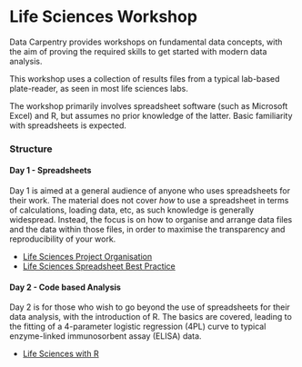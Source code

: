 # Life Sciences Workshop

Data Carpentry provides workshops on fundamental data concepts, with the aim of proving the required skills to get started with modern data analysis.

This workshop uses a collection of results files from a typical lab-based plate-reader, as seen in most life sciences labs. 

The workshop primarily involves spreadsheet software (such as Microsoft Excel) and R, but assumes no prior knowledge of the latter. Basic familiarity with spreadsheets is expected.

### Structure

#### Day 1 - Spreadsheets

Day 1 is aimed at a general audience of anyone who uses spreadsheets for their work. The material does not cover *how* to use a spreadsheet in terms of calculations, loading data, etc, as such 
knowledge is generally widespread. Instead, the focus is on how to organise and arrange data files and the data within those files, in order to maximise the transparency and reproducibility of your work.

- [Life Sciences Project Organisation](https://github.com/RobHarrand/life-sciences-project-organisation)
- [Life Sciences Spreadsheet Best Practice](https://github.com/RobHarrand/life-sciences-spreadsheet-best-practice)


#### Day 2 - Code based Analysis

Day 2 is for those who wish to go beyond the use of spreadsheets for their data analysis, with the introduction of R. The basics are covered, leading
to the fitting of a 4-parameter logistic regression (4PL) curve to typical enzyme-linked immunosorbent assay (ELISA) data.

- [Life Sciences with R](https://github.com/RobHarrand/life-sciences-with-r)